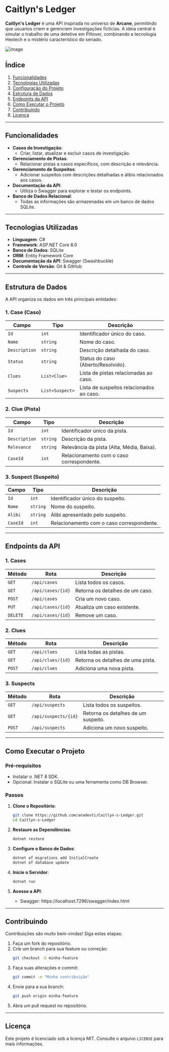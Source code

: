 # Caitlyn's Ledger

**Caitlyn's Ledger** é uma API inspirada no universo de **Arcane**, permitindo que usuarios criem e gerenciem investigações fictícias. A ideia central é simular o trabalho de uma detetive em Piltover, combinando a tecnologia Hextech e o mistério característico do seriado.


![image](https://github.com/user-attachments/assets/e7c3d2a7-ef64-4b51-bd92-e6e1f81fdfd4)


## Índice
1. [Funcionalidades](#funcionalidades)
2. [Tecnologias Utilizadas](#tecnologias-utilizadas)
3. [Configuração do Projeto](#configuração-do-projeto)
4. [Estrutura de Dados](#estrutura-de-dados)
5. [Endpoints da API](#endpoints-da-api)
6. [Como Executar o Projeto](#como-executar-o-projeto)
7. [Contribuindo](#contribuindo)
8. [Licença](#licença)

---

## Funcionalidades
- **Casos de Investigação**:
  - Criar, listar, atualizar e excluir casos de investigação.
- **Gerenciamento de Pistas**:
  - Relacionar pistas a casos específicos, com descrição e relevância.
- **Gerenciamento de Suspeitos**:
  - Adicionar suspeitos com descrições detalhadas e álibis relacionados aos casos.
- **Documentação da API**:
  - Utiliza o Swagger para explorar e testar os endpoints.
- **Banco de Dados Relacional**:
  - Todas as informações são armazenadas em um banco de dados SQLite.

---

## Tecnologias Utilizadas
- **Linguagem**: C#
- **Framework**: ASP.NET Core 8.0
- **Banco de Dados**: SQLite
- **ORM**: Entity Framework Core
- **Documentação da API**: Swagger (Swashbuckle)
- **Controle de Versão**: Git & GitHub

---

## Estrutura de Dados
A API organiza os dados em três principais entidades:

### 1. Case (Caso)
| Campo         | Tipo          | Descrição                           |
|---------------|---------------|---------------------------------------------|
| `Id`          | `int`         | Identificador único do caso.              |
| `Name`        | `string`      | Nome do caso.                              |
| `Description` | `string`      | Descrição detalhada do caso.           |
| `Status`      | `string`      | Status do caso (Aberto/Resolvido).         |
| `Clues`       | `List<Clue>`  | Lista de pistas relacionadas ao caso.     |
| `Suspects`    | `List<Suspect>`| Lista de suspeitos relacionados ao caso. |

### 2. Clue (Pista)
| Campo         | Tipo     | Descrição                                  |
|---------------|----------|----------------------------------------------|
| `Id`          | `int`    | Identificador único da pista.               |
| `Description` | `string` | Descrição da pista.                       |
| `Relevance`   | `string` | Relevância da pista (Alta, Média, Baixa). |
| `CaseId`      | `int`    | Relacionamento com o caso correspondente.    |

### 3. Suspect (Suspeito)
| Campo         | Tipo     | Descrição                                  |
|---------------|----------|----------------------------------------------|
| `Id`          | `int`    | Identificador único do suspeito.            |
| `Name`        | `string` | Nome do suspeito.                           |
| `Alibi`       | `string` | Álibi apresentado pelo suspeito.            |
| `CaseId`      | `int`    | Relacionamento com o caso correspondente.   |

---

## Endpoints da API

### 1. Cases
| Método   | Rota               | Descrição                          |
|-----------|--------------------|-----------------------------------|
| `GET`     | `/api/cases`       | Lista todos os casos.             |
| `GET`     | `/api/cases/{id}`  | Retorna os detalhes de um caso.   |
| `POST`    | `/api/cases`       | Cria um novo caso.                |
| `PUT`     | `/api/cases/{id}`  | Atualiza um caso existente.       |
| `DELETE`  | `/api/cases/{id}`  | Remove um caso.                   |

### 2. Clues
| Método   | Rota               | Descrição                          |
|-----------|--------------------|-----------------------------------|
| `GET`     | `/api/clues`       | Lista todas as pistas.            |
| `GET`     | `/api/clues/{id}`  | Retorna os detalhes de uma pista. |
| `POST`    | `/api/clues`       | Adiciona uma nova pista.          |

### 3. Suspects
| Método   | Rota               | Descrição                          |
|-----------|--------------------|-----------------------------------|
| `GET`     | `/api/suspects`    | Lista todos os suspeitos.         |
| `GET`     | `/api/suspects/{id}`| Retorna os detalhes de um suspeito.|
| `POST`    | `/api/suspects`    | Adiciona um novo suspeito.        |

---

## Como Executar o Projeto

### Pré-requisitos
- Instalar o .NET 8 SDK.
- Opcional: Instalar o SQLite ou uma ferramenta como DB Browser.

### Passos
1. **Clone o Repositório**:
   ```bash
   git clone https://github.com/anadevti/Caitlyn-s-Ledger.git
   cd Caitlyn-s-Ledger
   ```

2. **Restaure as Dependências**:
   ```bash
   dotnet restore
   ```

3. **Configure o Banco de Dados**:
   ```bash
   dotnet ef migrations add InitialCreate
   dotnet ef database update
   ```

4. **Inicie o Servidor**:
   ```bash
   dotnet run
   ```

5. **Acesse a API**:
   - Swagger: https://localhost:7296/swagger/index.html

---

## Contribuindo
Contribuições são muito bem-vindas! Siga estas etapas:
1. Faça um fork do repositório.
2. Crie um branch para sua feature ou correção:
   ```bash
   git checkout -b minha-feature
   ```
3. Faça suas alterações e commit:
   ```bash
   git commit -m "Minha contribuição"
   ```
4. Envie para a sua branch:
   ```bash
   git push origin minha-feature
   ```
5. Abra um pull request no repositório.

---

## Licença
Este projeto é licenciado sob a licença MIT. Consulte o arquivo `LICENSE` para mais informações.

